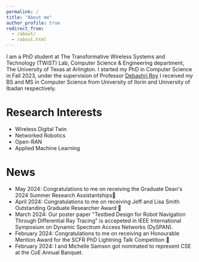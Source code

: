 ```yaml
---
permalink: /
title: "About me"
author_profile: true
redirect_from: 
  - /about/
  - /about.html
---
```


I am a PhD student at The Transformative Wireless Systems and Technology (TWiST) Lab, Computer Science & Engineering department, The University of Texas at Arlington. I started my PhD in Computer Science in Fall 2023, under the supervision of Professor [Debashri Roy](https://twistlab.uta.edu/about-pi/) I received my BS and MS in Computer Science from University of Ilorin and University of Ibadan respectively.

Research Interests
======
* Wireless Digital Twin
* Networked Robotics
* Open-RAN
* Applied Machine Learning



News
======
* May 2024: Congratulations to me on receiving the Graduate Dean's 2024 Summer Research Assistantships🎉
* April 2024: Congratulations to me on receiving Jeff and Lisa Smith Outstanding Graduate Researcher Award 🎉
* March 2024: Our poster paper "Testbed Design for Robot Navigation Through Differential Ray Tracing" is accepeted in IEEE International Symposium on Dynamic Spectrum Access Networks (DySPAN).
* February 2024: Congratulations to me on receiving an Honourable Mention Award for the SCFR PhD Lightning Talk Competition 🎉
* February 2024: I and Michelle Samson got nominated to represent CSE at the CoE Annual Banquet.
